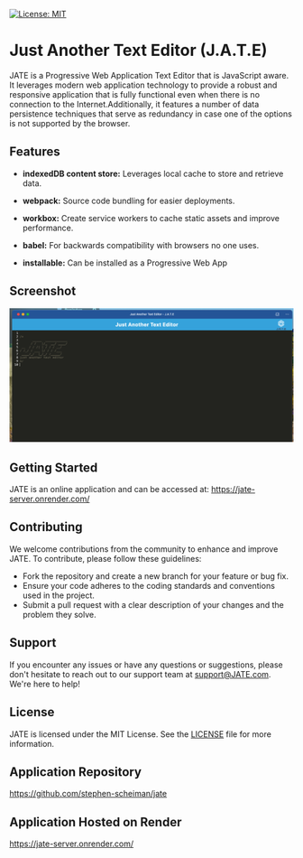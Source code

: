 [![License: MIT](https://img.shields.io/badge/License-MIT-yellow.svg)](https://opensource.org/licenses/MIT)
# Just Another Text Editor (J.A.T.E)

JATE is a Progressive Web Application Text Editor that is JavaScript aware. It leverages modern web application technology to provide a robust and responsive application that is fully functional even when there is no connection to the Internet.Additionally, it features a number of data persistence techniques that serve as redundancy in case one of the options is not supported by the browser.

## Features

- **indexedDB content store:** Leverages local cache to store and retrieve data.

- **webpack:** Source code bundling for easier deployments.

- **workbox:** Create service workers to cache static assets and improve performance.

- **babel:** For backwards compatibility with browsers no one uses.

- **installable:** Can be installed as a Progressive Web App

## Screenshot

![alt text](./screenshot.png "Screenshot")

## Getting Started

JATE is an online application and can be accessed at: https://jate-server.onrender.com/

## Contributing

We welcome contributions from the community to enhance and improve JATE. To contribute, please follow these guidelines:

- Fork the repository and create a new branch for your feature or bug fix.
- Ensure your code adheres to the coding standards and conventions used in the project.
- Submit a pull request with a clear description of your changes and the problem they solve.

## Support

If you encounter any issues or have any questions or suggestions, please don't hesitate to reach out to our support team at support@JATE.com. We're here to help!

## License

JATE is licensed under the MIT License. See the [LICENSE](LICENSE) file for more information.

## Application Repository
https://github.com/stephen-scheiman/jate

## Application Hosted on Render
https://jate-server.onrender.com/

